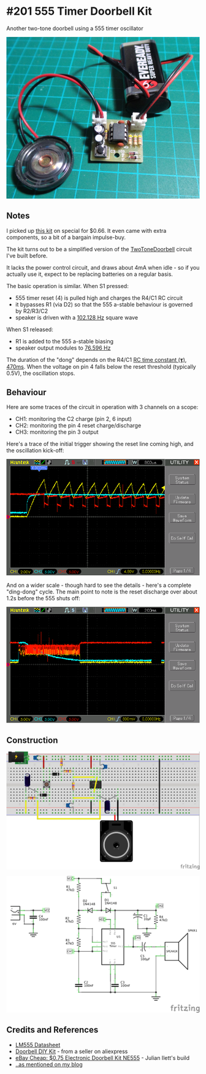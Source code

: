 # #201 555 Timer Doorbell Kit

Another two-tone doorbell using a 555 timer oscillator

![The Build](./assets/DoorbellKit_build.jpg?raw=true)

## Notes

I picked up
[this kit](https://www.aliexpress.com/item/Perfect-Doorbell-Suite-Electronic-DIY-Kit-for-Home-Security-6V-PCB-3-9-x-3-5/32497451130.html)
on special for $0.66. It even came with extra components, so a bit of a bargain impulse-buy.

The kit turns out to be a simplified version of the [TwoToneDoorbell](../TwoToneDoorbell) circuit I've built before.

It lacks the power control circuit, and draws about 4mA when idle - so if you actually use it, expect to be replacing batteries
on a regular basis.

The basic operation is similar. When S1 pressed:

* 555 timer reset (4) is pulled high and charges the R4/C1 RC circuit
* it bypasses R1 (via D2) so that the 555 a-stable behaviour is governed by R2/R3/C2
* speaker is driven with a [102.128 Hz](https://visual555.tardate.com/?mode=astable&r1=47&r2=47&c=0.1) square wave

When S1 released:

* R1 is added to the 555 a-stable biasing
* speaker output modules to [76.596 Hz](https://visual555.tardate.com/?mode=astable&r1=94&r2=47&c=0.1)

The duration of the "dong" depends on the R4/C1 [RC time constant (𝛕)](http://en.wikipedia.org/wiki/RC_time_constant),
[470ms](https://www.wolframalpha.com/input/?i=47k%CE%A9+*+10%CE%BCF).
When the voltage on pin 4 falls below the reset threshold (typically 0.5V), the oscillation stops.

## Behaviour

Here are some traces of the circuit in operation with 3 channels on a scope:

* CH1: monitoring the C2 charge (pin 2, 6 input)
* CH2: monitoring the pin 4 reset charge/discharge
* CH3: monitoring the pin 3 output

Here's a trace of the initial trigger showing the reset line coming high, and the oscillation kick-off:

![scope_trigger](./assets/scope_trigger.gif?raw=true)

And on a wider scale - though hard to see the details - here's a complete "ding-dong" cycle.
The main point to note is the reset discharge over about 1.2s before the 555 shuts off:

![scope_trigger](./assets/scope_decay.gif?raw=true)

## Construction

![Breadboard](./assets/DoorbellKit_bb.jpg?raw=true)

![The Schematic](./assets/DoorbellKit_schematic.jpg?raw=true)

## Credits and References

* [LM555 Datasheet](https://www.futurlec.com/Linear/LM555CN.shtml)
* [Doorbell DIY Kit](https://www.aliexpress.com/item/Perfect-Doorbell-Suite-Electronic-DIY-Kit-for-Home-Security-6V-PCB-3-9-x-3-5/32497451130.html) - from a seller on aliexpress
* [eBay Cheap: $0.75 Electronic Doorbell Kit NE555](https://youtu.be/zGkbNP23zo4) - Julian Ilett's build
* [..as mentioned on my blog](https://blog.tardate.com/2016/04/littlearduinoprojects201-yet-another.html)

